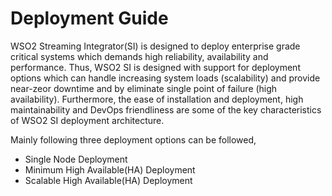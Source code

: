 # Deployment Guide

WSO2 Streaming Integrator(SI) is designed to deploy enterprise grade critical systems which demands high 
reliability, availability and performance. Thus, WSO2 SI is designed with support for deployment options which can 
handle increasing system loads (scalability) and provide near-zeor downtime and by eliminate single point of failure 
(high availability). Furthermore, the ease of installation and deployment, high maintainability and DevOps friendliness 
are some of the key characteristics of WSO2 SI deployment architecture. 

Mainly following three deployment options can be followed, 
 - Single Node Deployment 
 - Minimum High Available(HA) Deployment
 - Scalable High Available(HA) Deployment 
